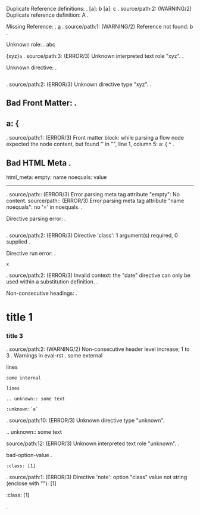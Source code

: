 Duplicate Reference definitions:
.
[a]: b
[a]: c
.
source/path:2: (WARNING/2) Duplicate reference definition: A
.

Missing Reference:
.
[a](b)
.
source/path:1: (WARNING/2) Reference not found: b
.

Unknown role:
.
abc

{xyz}`a`
.
source/path:3: (ERROR/3) Unknown interpreted text role "xyz".
.

Unknown directive:
.

```{xyz}
```
.
source/path:2: (ERROR/3) Unknown directive type "xyz".
.

Bad Front Matter:
.
---
a: {
---
.
source/path:1: (ERROR/3) Front matter block:
while parsing a flow node
expected the node content, but found '<stream end>'
  in "<unicode string>", line 1, column 5:
    a: {
        ^
.

Bad HTML Meta
.
---
html_meta:
  empty:
  name noequals: value

---
.
source/path:: (ERROR/3) Error parsing meta tag attribute "empty": No content.
source/path:: (ERROR/3) Error parsing meta tag attribute "name noequals": no '=' in noequals.
.

Directive parsing error:
.

```{class}
```
.
source/path:2: (ERROR/3) Directive 'class': 1 argument(s) required, 0 supplied
.

Directive run error:
.

```{date}
x
```
.
source/path:2: (ERROR/3) Invalid context: the "date" directive can only be used within a substitution definition.
.

Non-consecutive headings:
.
# title 1
### title 3
.
source/path:2: (WARNING/2) Non-consecutive header level increase; 1 to 3
.
Warnings in eval-rst
.
some external

lines

```{eval-rst}
some internal

lines

.. unknown:: some text

:unknown:`a`
```
.
source/path:10: (ERROR/3) Unknown directive type "unknown".

.. unknown:: some text

source/path:12: (ERROR/3) Unknown interpreted text role "unknown".
.

bad-option-value
.
```{note}
:class: [1]
```
.
source/path:1: (ERROR/3) Directive 'note': option "class" value not string (enclose with ""): [1]

:class: [1]

.

